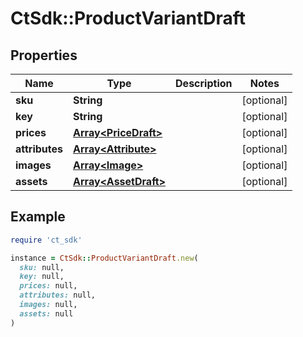 # CtSdk::ProductVariantDraft

## Properties

| Name | Type | Description | Notes |
| ---- | ---- | ----------- | ----- |
| **sku** | **String** |  | [optional] |
| **key** | **String** |  | [optional] |
| **prices** | [**Array&lt;PriceDraft&gt;**](PriceDraft.md) |  | [optional] |
| **attributes** | [**Array&lt;Attribute&gt;**](Attribute.md) |  | [optional] |
| **images** | [**Array&lt;Image&gt;**](Image.md) |  | [optional] |
| **assets** | [**Array&lt;AssetDraft&gt;**](AssetDraft.md) |  | [optional] |

## Example

```ruby
require 'ct_sdk'

instance = CtSdk::ProductVariantDraft.new(
  sku: null,
  key: null,
  prices: null,
  attributes: null,
  images: null,
  assets: null
)
```

